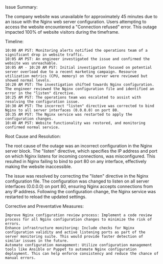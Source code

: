 Issue Summary:

The company website was unavailable for approximately 45 minutes due to an issue with the Nginx web server configuration. Users attempting to access the website encountered a "Connection refused" error. This outage impacted 100% of website visitors during the timeframe.

Timeline:

    10:00 AM PST: Monitoring alerts notified the operations team of a significant drop in website traffic.
    10:05 AM PST: An engineer investigated the issue and confirmed the website was unreachable.
    10:05 AM - 10:20 AM PST: Initial investigation focused on potential server overload due to a recent marketing campaign. Resource utilization metrics (CPU, memory) on the server were reviewed but showed normal levels.
    10:20 AM PST: The investigation shifted towards Nginx configuration. The engineer reviewed the Nginx configuration file and identified an error in the "listen" directive.
    10:25 AM PST: The operations team was escalated to assist with resolving the configuration issue.
    10:30 AM PST: The incorrect "listen" directive was corrected to bind Nginx to all server interfaces (0.0.0.0) on port 80.
    10:35 AM PST: The Nginx service was restarted to apply the configuration changes.
    10:40 AM PST: Website functionality was restored, and monitoring confirmed normal service.

Root Cause and Resolution:

The root cause of the outage was an incorrect configuration in the Nginx server block. The "listen" directive, which specifies the IP address and port on which Nginx listens for incoming connections, was misconfigured. This resulted in Nginx failing to bind to port 80 on any interface, effectively making the website inaccessible.

The issue was resolved by correcting the "listen" directive in the Nginx configuration file. The configuration was changed to listen on all server interfaces (0.0.0.0) on port 80, ensuring Nginx accepts connections from any IP address. Following the configuration change, the Nginx service was restarted to reload the updated settings.

Corrective and Preventative Measures:

    Improve Nginx configuration review process: Implement a code review process for all Nginx configuration changes to minimize the risk of errors.
    Enhance infrastructure monitoring: Include checks for Nginx configuration validity and active listening ports as part of the server monitoring suite. This would provide faster detection of similar issues in the future.
    Automate configuration management: Utilize configuration management tools like Ansible or Puppet to automate Nginx configuration deployment. This can help enforce consistency and reduce the chance of manual errors.

